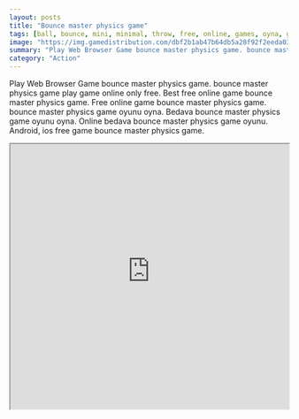 ```yaml
---
layout: posts
title: "Bounce master physics game"
tags: [ball, bounce, mini, minimal, throw, free, online, games, oyna, game, free, games, play, play, games]
image: "https://img.gamedistribution.com/dbf2b1ab47b64db5a28f92f2eeda03c7.jpg"
summary: "Play Web Browser Game bounce master physics game. bounce master physics game play game online only free. Best free online game bounce master physics game. Free online game bounce master physics game. bounce master physics game oyunu oyna. Bedava bounce master physics game oyunu oyna. Online bedava bounce master physics game oyunu. Android, ios free game bounce master physics game."
category: "Action"
---
```


Play Web Browser Game bounce master physics game. bounce master physics game play game online only free. Best free online game bounce master physics game. Free online game bounce master physics game. bounce master physics game oyunu oyna. Bedava bounce master physics game oyunu oyna. Online bedava bounce master physics game oyunu. Android, ios free game bounce master physics game.

<iframe width="100%" height="480px;" src="https://html5.gamedistribution.com/dbf2b1ab47b64db5a28f92f2eeda03c7/"></iframe>